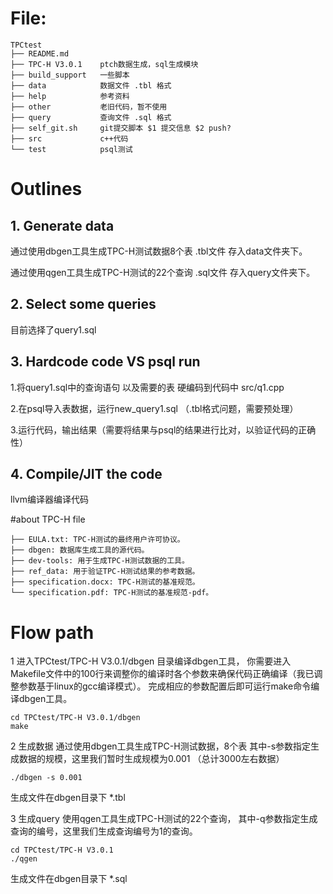 # File:
```
TPCtest
├── README.md
├── TPC-H V3.0.1    ptch数据生成，sql生成模块
├── build_support   一些脚本
├── data            数据文件 .tbl 格式
├── help            参考资料
├── other           老旧代码，暂不使用
├── query           查询文件 .sql 格式
├── self_git.sh     git提交脚本 $1 提交信息 $2 push?
├── src             c++代码
└── test            psql测试
```

# Outlines

## 1. Generate data
通过使用dbgen工具生成TPC-H测试数据8个表 .tbl文件 存入data文件夹下。

通过使用qgen工具生成TPC-H测试的22个查询 .sql文件 存入query文件夹下。

## 2. Select some queries
目前选择了query1.sql

## 3. Hardcode code VS psql run
1.将query1.sql中的查询语句 以及需要的表 硬编码到代码中 src/q1.cpp

2.在psql导入表数据，运行new_query1.sql （.tbl格式问题，需要预处理）

3.运行代码，输出结果（需要将结果与psql的结果进行比对，以验证代码的正确性）

## 4. Compile/JIT the code
llvm编译器编译代码


#about TPC-H file
```
├── EULA.txt: TPC-H测试的最终用户许可协议。
├── dbgen: 数据库生成工具的源代码。
├── dev-tools: 用于生成TPC-H测试数据的工具。
├── ref_data: 用于验证TPC-H测试结果的参考数据。
├── specification.docx: TPC-H测试的基准规范。
└── specification.pdf: TPC-H测试的基准规范-pdf。
```

# Flow path
1 进入TPCtest/TPC-H V3.0.1/dbgen 目录编译dbgen工具，
你需要进入Makefile文件中的100行来调整你的编译时各个参数来确保代码正确编译（我已调整参数基于linux的gcc编译模式）。
完成相应的参数配置后即可运行make命令编译dbgen工具。
```
cd TPCtest/TPC-H V3.0.1/dbgen
make
```

2 生成数据
通过使用dbgen工具生成TPC-H测试数据，8个表
其中-s参数指定生成数据的规模，这里我们暂时生成规模为0.001 （总计3000左右数据）
```
./dbgen -s 0.001
```
生成文件在dbgen目录下 *.tbl

3 生成query
使用qgen工具生成TPC-H测试的22个查询，
其中-q参数指定生成查询的编号，这里我们生成查询编号为1的查询。
```
cd TPCtest/TPC-H V3.0.1
./qgen
```
生成文件在dbgen目录下 *.sql

